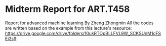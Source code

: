 # Midterm Report for ART.T458
Report for advanced machine learning
By Zheng Zhongmin
All the codes are written based on the example from this lecture's resource: <https://drive.google.com/drive/folders/10ukRTOpBLLFVL9W_SCKSUnM1cFSEi2s9>
